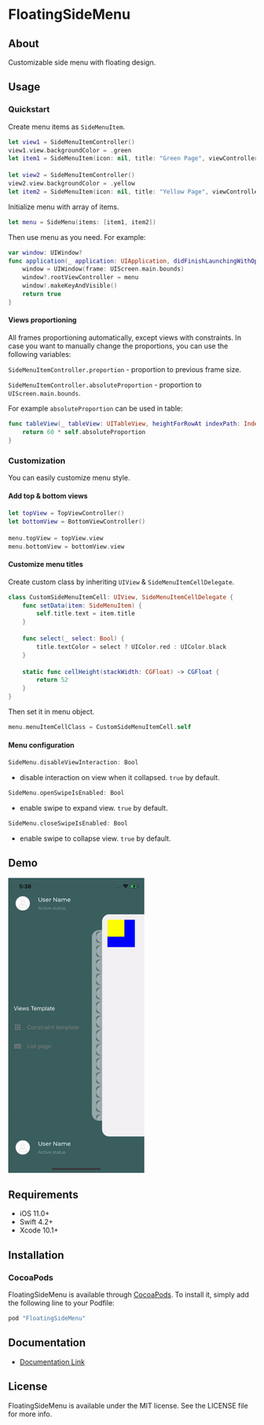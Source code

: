 # FloatingSideMenu

## About
Customizable side menu with floating design.

## Usage
### Quickstart
Create menu items as ```SideMenuItem```.
```swift
let view1 = SideMenuItemController()
view1.view.backgroundColor = .green
let item1 = SideMenuItem(icon: nil, title: "Green Page", viewController: view1)
        
let view2 = SideMenuItemController()
view2.view.backgroundColor = .yellow
let item2 = SideMenuItem(icon: nil, title: "Yellow Page", viewController: view2)
```

Initialize menu with array of items.
```swift   
let menu = SideMenu(items: [item1, item2])
```

Then use menu as you need.
For example:
```swift
var window: UIWindow?
func application(_ application: UIApplication, didFinishLaunchingWithOptions launchOptions: [UIApplication.LaunchOptionsKey: Any]?) -> Bool {
    window = UIWindow(frame: UIScreen.main.bounds)
    window?.rootViewController = menu
    window!.makeKeyAndVisible()
    return true
}
```

#### Views proportioning
All frames proportioning automatically, except views with constraints.
In case you want to manually change the proportions, you can use the following variables:

```SideMenuItemController.proportion``` - proportion to previous frame size.

```SideMenuItemController.absoluteProportion``` - proportion to ```UIScreen.main.bounds```.


For example ```absoluteProportion``` can be used in table:

```swift
func tableView(_ tableView: UITableView, heightForRowAt indexPath: IndexPath) -> CGFloat {
    return 60 * self.absoluteProportion
}
```

### Customization
You can easily customize menu style.

#### Add top & bottom views
```swift
let topView = TopViewController()
let bottomView = BottomViewController()

menu.topView = topView.view
menu.bottomView = bottomView.view
```
#### Customize menu titles
Create custom class by inheriting ```UIView``` & ```SideMenuItemCellDelegate```.
```swift
class CustomSideMenuItemCell: UIView, SideMenuItemCellDelegate {
    func setData(item: SideMenuItem) {
        self.title.text = item.title
    }

    func select(_ select: Bool) {
        title.textColor = select ? UIColor.red : UIColor.black
    }

    static func cellHeight(stackWidth: CGFloat) -> CGFloat {
        return 52
    }
}
```
Then set it in menu object.
```swift
menu.menuItemCellClass = CustomSideMenuItemCell.self
```

#### Menu configuration

```swift 
SideMenu.disableViewInteraction: Bool
``` 
- disable interaction on view when it collapsed. `true` by default.
```swift 
SideMenu.openSwipeIsEnabled: Bool
``` 
- enable swipe to expand view. `true` by default.
```swift 
SideMenu.closeSwipeIsEnabled: Bool
``` 
- enable swipe to collapse view. `true` by default.


## Demo
<p align="left"><img height="600" src="https://raw.githubusercontent.com/LesGrob/FloatingSideMenu/master/Screenshots/FloatingSideMenu-demo.gif" /></p>

## Requirements
- iOS 11.0+
- Swift 4.2+
- Xcode 10.1+

## Installation
### CocoaPods
FloatingSideMenu is available through [CocoaPods](http://cocoapods.org). To install
it, simply add the following line to your Podfile:

```ruby
pod "FloatingSideMenu"
```

## Documentation
 - <a href="https://github.com/LesGrob/FloatingSideMenu/blob/master/docs/index.html">Documentation Link</a>

## License
FloatingSideMenu is available under the MIT license. See the LICENSE file for more info.
